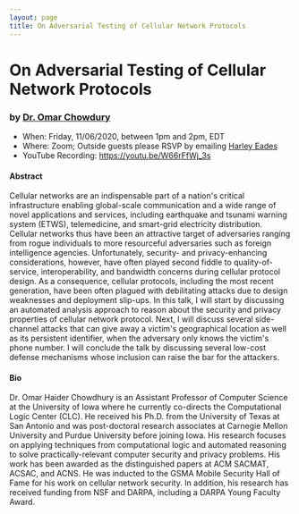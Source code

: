 ```yaml
---
layout: page
title: On Adversarial Testing of Cellular Network Protocols
---
```


On Adversarial Testing of Cellular Network Protocols
======
### by [Dr. Omar Chowdury](http://homepage.divms.uiowa.edu/~comarhaider/)

- When: Friday, 11/06/2020, between 1pm and 2pm, EDT
- Where: Zoom; Outside guests please RSVP by emailing <a href="mailto:harley.eades@gmail.com">Harley Eades</a>
- YouTube Recording: <https://youtu.be/W66rFfWj_3s>

#### Abstract

Cellular networks are an indispensable part of a nation's critical
infrastructure enabling global-scale communication and a wide range of
novel applications and services, including earthquake and tsunami
warning system (ETWS), telemedicine, and smart-grid electricity
distribution. Cellular networks thus have been an attractive target of
adversaries ranging from rogue individuals to more resourceful
adversaries such as foreign intelligence agencies. Unfortunately,
security- and privacy-enhancing considerations, however, have often
played second fiddle to quality-of-service, interoperability, and
bandwidth concerns during cellular protocol design. As a consequence,
cellular protocols, including the most recent generation, have been
often plagued with debilitating attacks due to design weaknesses and
deployment slip-ups. In this talk, I will start by discussing an
automated analysis approach to reason about the security and privacy
properties of cellular network protocol. Next, I will discuss several
side-channel attacks that can give away a victim's geographical
location as well as its persistent identifier, when the adversary only
knows the victim's phone number. I will conclude the talk by
discussing several low-cost defense mechanisms whose inclusion can
raise the bar for the attackers.

#### Bio

Dr. Omar Haider Chowdhury is an Assistant Professor of Computer
Science at the University of Iowa where he currently co-directs the
Computational Logic Center (CLC). He received his Ph.D. from the
University of Texas at San Antonio and was post-doctoral research
associates at Carnegie Mellon University and Purdue University before
joining Iowa. His research focuses on applying techniques from
computational logic and automated reasoning to solve
practically-relevant computer security and privacy problems. His work
has been awarded as the distinguished papers at ACM SACMAT, ACSAC, and
ACNS. He was inducted to the GSMA Mobile Security Hall of Fame for his
work on cellular network security. In addition, his research has
received funding from NSF and DARPA, including a DARPA Young Faculty
Award.
